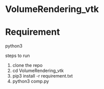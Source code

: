 # VolumeRendering_vtk

# Requirement
python3



steps to run
1. clone the repo
2. cd VolumeRendering_vtk
3. pip3 install -r requirement.txt
4. python3 comp.py
